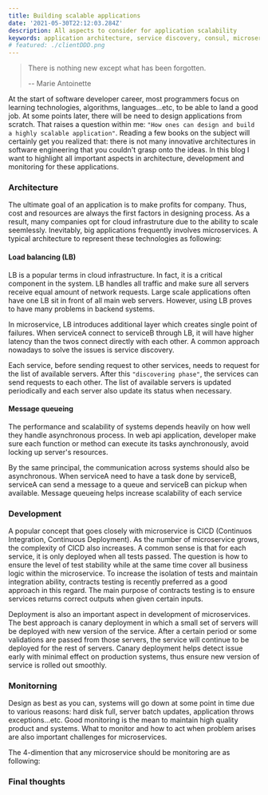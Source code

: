 ```yaml
---
title: Building scalable applications 
date: '2021-05-30T22:12:03.284Z'
description: All aspects to consider for application scalability 
keywords: application architecture, service discovery, consul, microservice
# featured: ./clientDDD.png
---
```


>There is nothing new except what has been forgotten.
>
>-- Marie Antoinette

At the start of software developer career, most programmers focus on learning technologies, algorithms, languages...etc, to be able to land a good job. At some points later, there will be need to design applications from scratch. That raises a question within me: `"How ones can design and build a highly scalable application"`. Reading a few books on the subject will certainly get you realized that: there is not many innovative architectures in software engineering that you couldn't grasp onto the ideas. In this blog I want to highlight all important aspects in architecture, development and monitoring for these applications. 

### Architecture
The ultimate goal of an application is to make profits for company. Thus, cost and resources are always the first factors in designing process. As a result, many companies opt for cloud infrastruture due to the ability to scale seemlessly. Inevitably, big applications frequently involves microservices. A typical architecture to represent these technologies as following:

 <!-- TODO: overall architecture -->

#### Load balancing (LB)
LB is a popular terms in cloud infrastructure. In fact, it is a critical component in the system. LB handles all traffic and make sure all servers receive equal amount of network requests. Large scale applications often have one LB sit in front of all main web servers. However, using LB proves to have many problems in backend systems. 

 <!-- TODO: service connect with LB and without LB -->

In microservice, LB introduces additional layer which creates single point of failures. When serviceA connect to serviceB through LB, it will have higher latency than the twos connect directly with each other. A common approach nowadays to solve the issues is service discovery. 
 
  <!-- TODO: apps with service discovery -->
Each service, before sending request to other services, needs to request for the list of available servers. After this `"discovering phase"`, the services can send requests to each other. The list of available servers is updated periodically and each server also update its status when necessary.

#### Message queueing

The performance and scalability of systems depends heavily on how well they handle asynchronous process. In web api application, developer make sure each function or method can execute its tasks aynchronously, avoid locking up server's resources.

 <!-- TODO: service with message queue -->
 
By the same principal, the communication across systems should also be asynchronous. When serviceA need to have a task done by serviceB, serviceA can send a message to a queue and serviceB can pickup when available. Message queueing helps increase scalability of each service

### Development

A popular concept that goes closely with microservice is CICD (Continuos Integration, Continuous Deployment). As the number of microservice grows, the complexity of CICD also increases. A common sense is that for each service, it is only deployed when all tests passed. The question is how to ensure the level of test stability while at the same time cover all business logic within the microservice. To increase the isolation of tests and maintain integration ability, contracts testing is recently preferred as a good approach in this regard. The main purpose of contracts testing is to ensure services returns correct outputs when given certain inputs. 

Deployment is also an important aspect in development of microservices. The best approach is canary deployment in which a small set of servers will be deployed with new version of the service. After a certain period or some validations are passed from those servers, the service will continue to be deployed for the rest of servers. Canary deployment helps detect issue early with minimal effect on production systems, thus ensure new version of service is rolled out smoothly.

### Monitorning

Design as best as you can, systems will go down at some point in time due to various reasons: hard disk full, server batch updates, application throws exceptions...etc. Good monitoring is the mean to maintain high quality product and systems. What to monitor and how to act when problem arises are also important challenges for microservices. 

The 4-dimention that any microservice should be monitoring are as following:
<!-- TODO: 4 dimention monitoring -->


### Final thoughts
